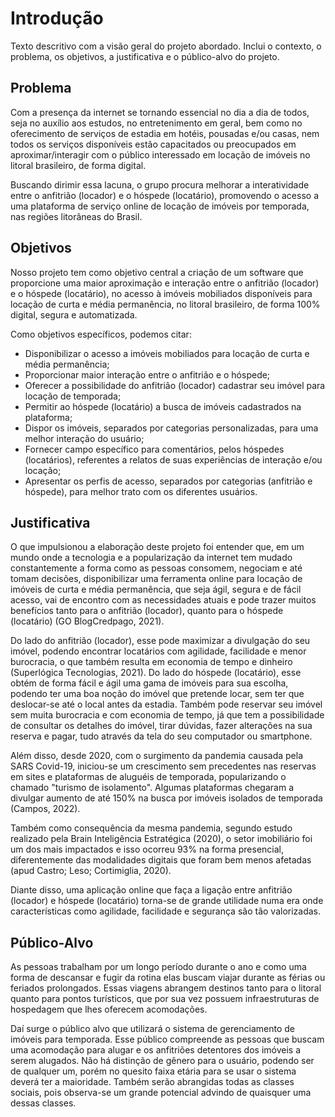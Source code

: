 # Introdução

Texto descritivo com a visão geral do projeto abordado. Inclui o contexto, o problema, os objetivos, a justificativa e o público-alvo do projeto.

## Problema

Com a presença da internet se tornando essencial no dia a dia de todos, seja no auxílio aos estudos, no entretenimento em geral, bem como no oferecimento de serviços de estadia em hotéis, pousadas e/ou casas, nem todos os serviços disponíveis estão capacitados ou preocupados em aproximar/interagir com o público interessado em locação de imóveis no litoral brasileiro, de forma digital.

Buscando dirimir essa lacuna, o grupo procura melhorar a interatividade entre o anfitrião (locador) e o hóspede (locatário), promovendo o acesso a uma plataforma de serviço online de locação de imóveis por temporada, nas regiões litorâneas do Brasil.


## Objetivos

Nosso projeto tem como objetivo central a criação de um software que proporcione uma maior aproximação e interação entre o anfitrião (locador) e o hóspede (locatário), no acesso à imóveis mobiliados disponíveis para locação de curta e média permanência, no litoral brasileiro, de forma 100% digital, segura e automatizada. 

Como objetivos específicos, podemos citar:

- Disponibilizar o acesso a imóveis mobiliados para locação de curta e média permanência;
- Proporcionar maior interação entre o anfitrião e o hóspede;
- Oferecer a possibilidade do anfitrião (locador) cadastrar seu imóvel para locação de temporada;
- Permitir ao hóspede (locatário) a busca de imóveis cadastrados na plataforma;
- Dispor os imóveis, separados por categorias personalizadas, para uma melhor interação do usuário;
- Fornecer campo específico para comentários, pelos hóspedes (locatários), referentes a relatos de suas experiências de interação e/ou locação;
- Apresentar os perfis de acesso, separados por categorias (anfitrião e hóspede), para melhor trato com os diferentes usuários.


## Justificativa

O que impulsionou a elaboração deste projeto foi entender que, em um mundo onde a tecnologia e a popularização da internet tem mudado constantemente a forma como as pessoas consomem, negociam e até tomam decisões, disponibilizar uma ferramenta online para locação de imóveis de curta e média permanência, que seja ágil, segura e de fácil acesso, vai de encontro com as necessidades atuais e pode trazer muitos benefícios tanto para o anfitrião (locador), quanto para o hóspede (locatário) (GO BlogCredpago, 2021).

Do lado do anfitrião (locador), esse pode maximizar a divulgação do seu imóvel, podendo encontrar locatários com agilidade, facilidade e menor burocracia, o que também resulta em economia de tempo e dinheiro (Superlógica Tecnologias, 2021). Do lado do hóspede (locatário), esse obtém de forma fácil e ágil uma gama de imóveis para sua escolha, podendo ter uma boa noção do imóvel que pretende locar, sem ter que deslocar-se até o local antes da estadia. Também pode reservar seu imóvel sem muita burocracia e com economia de tempo, já que tem a possibilidade de consultar os detalhes do imóvel, tirar dúvidas, fazer alterações na sua reserva e pagar, tudo através da tela do seu computador ou smartphone.

Além disso, desde 2020, com o surgimento da pandemia causada pela SARS Covid-19, iniciou-se um crescimento sem precedentes nas reservas em sites e plataformas de aluguéis de temporada, popularizando o chamado "turismo de isolamento". Algumas plataformas chegaram a divulgar aumento de até 150% na busca por imóveis isolados de temporada (Campos, 2022). 

Também como consequência da mesma pandemia, segundo estudo realizado pela Brain Inteligência Estratégica (2020), o setor imobiliário foi um dos mais impactados e isso ocorreu 93% na forma presencial, diferentemente das modalidades digitais que foram bem menos afetadas (apud Castro; Leso; Cortimiglia, 2020). 

Diante disso, uma aplicação online que faça a ligação entre anfitrião (locador) e hóspede (locatário) torna-se de grande utilidade numa era onde características como agilidade, facilidade e segurança são tão valorizadas.

## Público-Alvo

As pessoas trabalham por um longo período durante o ano e como uma forma de descansar e fugir da rotina elas buscam viajar durante as férias ou feriados prolongados. Essas viagens abrangem destinos tanto para o litoral quanto para pontos turísticos, que por sua vez possuem infraestruturas de hospedagem que lhes oferecem acomodações.

Daí surge o público alvo que utilizará o sistema de gerenciamento de imóveis para temporada. Esse público compreende as pessoas que buscam uma acomodação para alugar e os anfitriões detentores dos imóveis a serem alugados. Não há distinção de gênero para o usuário, podendo ser de qualquer um, porém no quesito faixa etária para se usar o sistema deverá ter a maioridade. Também serão abrangidas todas as classes sociais, pois observa-se um grande potencial advindo de quaisquer uma dessas classes.
